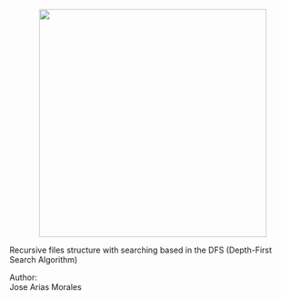 <p align="center"><img src="https://res.cloudinary.com/dtfbvvkyp/image/upload/v1566331377/laravel-logolockup-cmyk-red.svg" width="400"></p>

<p>Recursive files structure with searching based in the DFS (Depth-First Search Algorithm)</p>



<div>Author:<br>
Jose Arias Morales</div>

